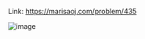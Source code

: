 Link: https://marisaoj.com/problem/435

![image](https://github.com/user-attachments/assets/abbbbbe9-5aa7-4f02-9cc0-df7841baf5a8)
